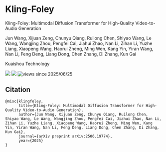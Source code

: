 # Kling-Foley
Kling-Foley: Multimodal Diffusion Transformer for High-Quality Video-to-Audio Generation

Jun Wang, Xijuan Zeng, Chunyu Qiang, Ruilong Chen, Shiyao Wang, Le Wang, Wangjing Zhou, Pengfei Cai, Jiahui Zhao, Nan Li, Zihan Li, Yuzhe Liang, Xiaopeng Wang, Haorui Zheng, Ming Wen, Kang Yin, Yiran Wang, Nan Li, Feng Deng, Liang Dong, Chen Zhang, Di Zhang, Kun Gai

Kuaishou Technology

<a href='https://klingfoley.github.io/Kling-Foley/'><img src='https://img.shields.io/badge/Project-Page-Green'></a>
<a href='https://arxiv.org/abs/2506.19774'><img src='https://img.shields.io/badge/Paper-Arxiv-red'></a>
![views since 2025/06/25](https://komarev.com/ghpvc/?username=kwavefoley&color=5865f2)


 
## Citation
```
@misc{klingfoley,
      title={Kling-Foley: Multimodal Diffusion Transformer for High-Quality Video-to-Audio Generation},
      author={Jun Wang, Xijuan Zeng, Chunyu Qiang, Ruilong Chen, Shiyao Wang, Le Wang, Wangjing Zhou, Pengfei Cai, Jiahui Zhao, Nan Li, Zihan Li, Yuzhe Liang, Xiaopeng Wang, Haorui Zheng, Ming Wen, Kang Yin, Yiran Wang, Nan Li, Feng Deng, Liang Dong, Chen Zhang, Di Zhang, Kun Gai},
      journal={arXiv preprint arXiv:2506.19774},
      year={2025}
}
```








